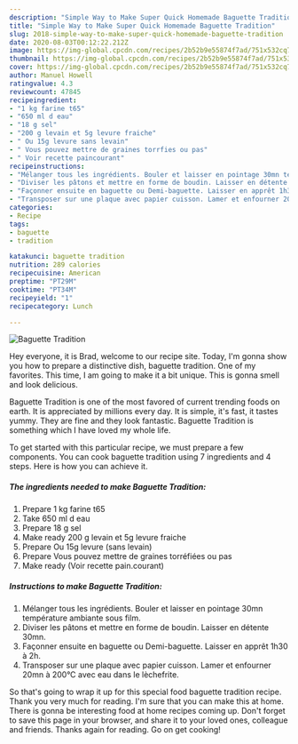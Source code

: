 ```yaml
---
description: "Simple Way to Make Super Quick Homemade Baguette Tradition"
title: "Simple Way to Make Super Quick Homemade Baguette Tradition"
slug: 2018-simple-way-to-make-super-quick-homemade-baguette-tradition
date: 2020-08-03T00:12:22.212Z
image: https://img-global.cpcdn.com/recipes/2b52b9e55874f7ad/751x532cq70/baguette-tradition-photo-principale-de-la-recette.jpg
thumbnail: https://img-global.cpcdn.com/recipes/2b52b9e55874f7ad/751x532cq70/baguette-tradition-photo-principale-de-la-recette.jpg
cover: https://img-global.cpcdn.com/recipes/2b52b9e55874f7ad/751x532cq70/baguette-tradition-photo-principale-de-la-recette.jpg
author: Manuel Howell
ratingvalue: 4.3
reviewcount: 47845
recipeingredient:
- "1 kg farine t65"
- "650 ml d eau"
- "18 g sel"
- "200 g levain et 5g levure fraiche"
- " Ou 15g levure sans levain"
- " Vous pouvez mettre de graines torrfies ou pas"
- " Voir recette paincourant"
recipeinstructions:
- "Mélanger tous les ingrédients. Bouler et laisser en pointage 30mn température ambiante sous film."
- "Diviser les pâtons et mettre en forme de boudin. Laisser en détente 30mn."
- "Façonner ensuite en baguette ou Demi-baguette. Laisser en apprêt 1h30 à 2h."
- "Transposer sur une plaque avec papier cuisson. Lamer et enfourner 20mn à 200°C avec eau dans le lèchefrite."
categories:
- Recipe
tags:
- baguette
- tradition

katakunci: baguette tradition 
nutrition: 289 calories
recipecuisine: American
preptime: "PT29M"
cooktime: "PT34M"
recipeyield: "1"
recipecategory: Lunch

---
```



![Baguette Tradition](https://img-global.cpcdn.com/recipes/2b52b9e55874f7ad/751x532cq70/baguette-tradition-photo-principale-de-la-recette.jpg)

Hey everyone, it is Brad, welcome to our recipe site. Today, I'm gonna show you how to prepare a distinctive dish, baguette tradition. One of my favorites. This time, I am going to make it a bit unique. This is gonna smell and look delicious.



Baguette Tradition is one of the most favored of current trending foods on earth. It is appreciated by millions every day. It is simple, it's fast, it tastes yummy. They are fine and they look fantastic. Baguette Tradition is something which I have loved my whole life.


To get started with this particular recipe, we must prepare a few components. You can cook baguette tradition using 7 ingredients and 4 steps. Here is how you can achieve it.

<!--inarticleads1-->

##### The ingredients needed to make Baguette Tradition:

1. Prepare 1 kg farine t65
1. Take 650 ml d eau
1. Prepare 18 g sel
1. Make ready 200 g levain et 5g levure fraiche
1. Prepare  Ou 15g levure (sans levain)
1. Prepare  Vous pouvez mettre de graines torréfiées ou pas
1. Make ready  (Voir recette pain.courant)




<!--inarticleads2-->

##### Instructions to make Baguette Tradition:

1. Mélanger tous les ingrédients. Bouler et laisser en pointage 30mn température ambiante sous film.
1. Diviser les pâtons et mettre en forme de boudin. Laisser en détente 30mn.
1. Façonner ensuite en baguette ou Demi-baguette. Laisser en apprêt 1h30 à 2h.
1. Transposer sur une plaque avec papier cuisson. Lamer et enfourner 20mn à 200°C avec eau dans le lèchefrite.




So that's going to wrap it up for this special food baguette tradition recipe. Thank you very much for reading. I'm sure that you can make this at home. There is gonna be interesting food at home recipes coming up. Don't forget to save this page in your browser, and share it to your loved ones, colleague and friends. Thanks again for reading. Go on get cooking!
